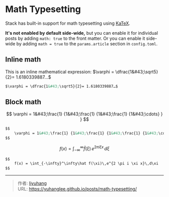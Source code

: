 # Math Typesetting


Stack has built-in support for math typesetting using [KaTeX](https://katex.org/).

**It&#39;s not enabled by default side-wide,** but you can enable it for individual posts by adding `math: true` to the front matter. Or you can enable it side-wide by adding `math = true` to the `params.article` section in `config.toml`.

## Inline math

This is an inline mathematical expression: $\varphi = \dfrac{1&#43;\sqrt5}{2}= 1.6180339887…$

```markdown
$\varphi = \dfrac{1&#43;\sqrt5}{2}= 1.6180339887…$
```

## Block math

$$
    \varphi = 1&#43;\frac{1} {1&#43;\frac{1} {1&#43;\frac{1} {1&#43;\cdots} } } 
$$

```markdown
$$
    \varphi = 1&#43;\frac{1} {1&#43;\frac{1} {1&#43;\frac{1} {1&#43;\cdots} } } 
$$
```

$$
    f(x) = \int_{-\infty}^\infty\hat f(\xi)\,e^{2 \pi i \xi x}\,d\xi
$$

```markdown
$$
    f(x) = \int_{-\infty}^\infty\hat f(\xi)\,e^{2 \pi i \xi x}\,d\xi
$$
```

---

> 作者: [liyuhang](https://github.com/yuhanglee)  
> URL: https://yuhanglee.github.io/posts/math-typesetting/  

